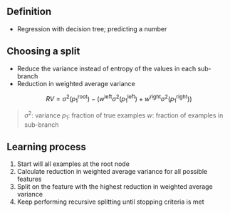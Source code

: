## Definition

- Regression with decision tree; predicting a number

## Choosing a split

- Reduce the variance instead of entropy of the values in each sub-branch
- Reduction in weighted average variance

$$
RV=\sigma^2(p_1^\text{root})-(w^\text{left}\sigma^2(p_1^\text{left})+w^\text{right}\sigma^2(p_1^\text{right}))
$$
> $\sigma^2$: variance
> $p_1$: fraction of true examples
> $w$: fraction of examples in sub-branch

## Learning process

1. Start will all examples at the root node
2. Calculate reduction in weighted average variance for all possible features
3. Split on the feature with the highest reduction in weighted average variance
4. Keep performing recursive splitting until stopping criteria is met

